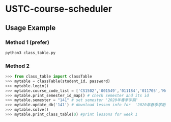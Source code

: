 # USTC-course-scheduler

## Usage Example

### Method 1 (prefer)
```bash
python3 class_table.py
```

### Method 2
```python
>>> from class_table import classTable
>>> mytable = classTable(student_id, password)
>>> mytable.login()
>>> mytable.course_code_list = ['CS1502','001549','011184','011705','MARX1004','018214','011094','011096','011103','011145','011175','017082']
>>> mytable.print_semester_id_map() # check semester and its id
>>> mytable.semester = "141" # set semester '2020年春季学期'
>>> mytable.update_db('141') # download lesson info for  '2020年春季学期'
>>> mytable.solve()
>>> mytable.print_class_table(0) #print lessons for week 1
```